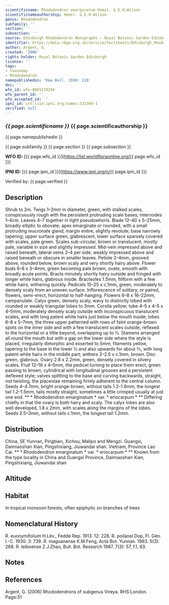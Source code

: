 ```yaml
---
scientificname: Rhododendron emarginatum Hemsl. & E.H.Wilson
scientificnameauthorship: Hemsl. & E.H.Wilson
genus: Rhododendron
subfamily: ''
section: ''
subsection: ''
source: Edinburgh Rhododendron Monographs – Royal Botanic Garden Edinburgh
identifier: https://data.rbge.org.uk/service/factsheets/Edinburgh_Rhododendron_Monographs.xhtml
author: Argent, G.
created: '2006'
rights holder: Royal Botanic Garden Edinburgh
license: ''
tags:
- taxonomy
- Rhododendron
namepublishedin: 'Kew Bull. 1910: 118'
doi: ''
wfo_id: wfo-0001219294
wfo_parent_id: ''
wfo_accepted_id: ''
ipni_id: urn:lsid:ipni.org:names:332369-1
verified: null
---
```

### _{{ page.scientificname }}_ {{ page.scientificauthorship }}
 {{ page.namepublishedin }}

{{ page.subfamily }} {{ page.section }} {{ page.subsection }}

**WFO ID:** [{{ page.wfo_id }}](https://list.worldfloraonline.org/{{ page.wfo_id }})

**IPNI ID:** [{{ page.ipni_id }}](https://www.ipni.org/n/{{ page.ipni_id }})

Verified by: {{ page.verified }}



## Description
Shrub to 2m. Twigs 1–2mm in diameter, green, with stalked scales, conspicuously rough with the persistent protruding scale bases; internodes 1–4cm. Leaves 4–7 together in tight pseudowhorls. Blade 12–40 x 5–25mm, broadly elliptic to obovate; apex emarginate or rounded, with a small protruding mucronate gland; margin entire, slightly revolute; base narrowly tapering; upper surface green, glabrescent, lower surface sparsely covered with scales, pale green. Scales sub-circular, brown or translucent, mostly pale, variable in size and slightly impressed. Mid-vein impressed above and raised beneath, lateral veins 2–4 per side, weakly impressed above and raised beneath or obscure in smaller leaves. Petiole 2–4mm, grooved above, rounded below, brown scaly and very shortly hairy above. Flower buds 6–8 x 3–4mm, green becoming pale brown, ovate, smooth with broadly acute points. Bracts minutely shortly hairy outside and fringed with longer white hairs, glabrous inside. Bracteoles 1.5mm, filiform with a few white hairs, withering quickly. Pedicels 15–25 x c.1mm, green, moderately to densely scaly from an uneven surface. Inflorescence of solitary, or paired, flowers, semi-erect, horizontal to half-hanging. Flowers 6–8 x 16–22mm, campanulate. Calyx green, densely scaly, wavy to distinctly lobed with rounded or weakly triangular lobes to 3mm. Corolla yellow; tube 4–5 x 4–5 x 4–5mm, moderately densely scaly outside with inconspicuous translucent scales, and with long patent white hairs just below the mouth inside; lobes 6–8 x 5–7mm, the three upper patterned with rows of faint orange-brown spots on the inner side and with a few translucent scales outside, reflexed to the horizontal or a little beyond, overlapping up to 1⁄3. Stamens arranged all round the mouth but with a gap on the lower side where the style is placed, irregularly dimorphic and exserted to 5mm; filaments yellow, tapering to the base in the lower 1⁄3 and also upwards for about 2⁄3, with long patent white hairs in the middle part; anthers 2–2.5 x c.1mm, brown. Disc green, glabrous. Ovary 2.8 x 2.2mm, green, densely covered in silvery scales. Fruit 12–16 x 4–5mm, the pedicel turning to place them erect, green passing to brown, cylindrical with longitudinal grooves and a persistent deflexed style; valves splitting to the base and curving backwards, straight, not twisting, the placentae remaining firmly adherent to the central column. Seeds 4–4.7mm, bright orange-brown, without tails 1.2–1.9mm, the longest tail 1.2–1.5mm, tails mostly straight, sometimes a little crimped usually at just one end. ** * Rhododendron emarginatum * var. * eriocarpum * ** Differing chiefly in that the ovary is both hairy and scaly. The calyx lobes are also well developed, 1.8 x 2mm, with scales along the margins of the lobes. Seeds 2.5–3mm, without tails c.1mm, the longest tail 1.2mm.

## Distribution
China, SE Yunnan, Pingbian, Xichou, Malipo and Mengzi. Guangxi, Daimiaoshan Xian, Pingshixiang, Jiuwandai shan. Vietnam, Province Lao Cai. ** * Rhododendron emarginatum * var. * eriocarpum * ** Known from the type locality in China and Guangxi Province, Daimiaoshan Xian, Pingshixiang, Jiuwandai shan

## Altitude


## Habitat
In tropical monsoon forests, often epiphytic on branches of trees

## Nomenclatural History
R. euonymifolium H.Lév., Fedde Rep. 1913. 12: 228. R. poilanei Dop, Fl. Gén. I.-C. 1930. 3: 739. R. maguanense K.M.Feng, Acta Bot. Yunnan. 1983. 5(3): 268. R. leiboense Z.J.Zhao, Bull. Bot. Research 1987. 7(3): 57, f.1, 63.
                       
## Notes


## References

Argent, G. (2006) Rhododendrons of subgenus Vireya. RHS:London. Page:31

